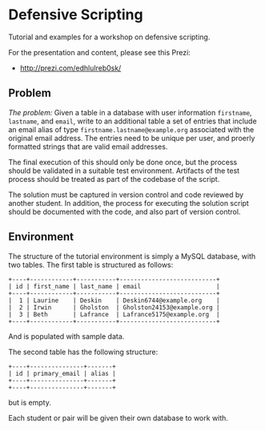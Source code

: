 Defensive Scripting
===================

Tutorial and examples for a workshop on defensive scripting.

For the presentation and content, please see this Prezi:

* http://prezi.com/edhlulreb0sk/


## Problem

*The problem:*  Given a table in a database with user information `firstname`, `lastname`, and `email`, write to an additional table a set of entries that include an email alias of type `firstname.lastname@example.org` associated with the original email address. The entries need to be unique per user, and proerly formatted strings that are valid email addresses.

The final execution of this should only be done once, but the process should be validated in a suitable test environment. Artifacts of the test process should be treated as part of the codebase of the script.

The solution must be captured in version control and code reviewed by another student. In addition, the process for executing the solution script should be documented with the code, and also part of version control.

## Environment

The structure of the tutorial environment is simply a MySQL database, with two tables. The first table is structured as follows:

```
+----+------------+-----------+---------------------------+
| id | first_name | last_name | email                     |
+----+------------+-----------+---------------------------+
|  1 | Laurine    | Deskin    | Deskin6744@example.org    |
|  2 | Irwin      | Gholston  | Gholston24153@example.org |
|  3 | Beth       | Lafrance  | Lafrance5175@example.org  |
+----+------------+-----------+---------------------------+
```

And is populated with sample data.

The second table has the following structure:

```
+----+---------------+-------+
| id | primary_email | alias |
+----+---------------+-------+
+----+---------------+-------+
```
but is empty. 

Each student or pair will be given their own database to work with. 



